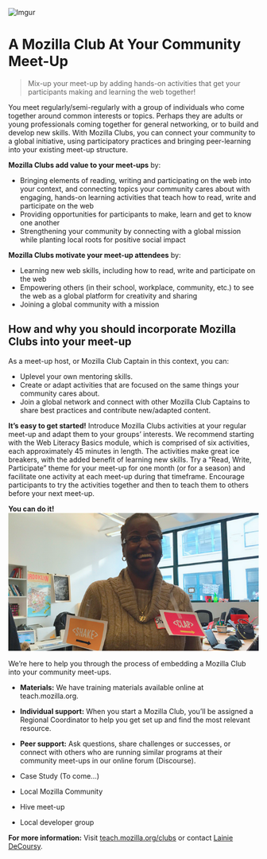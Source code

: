 ![Imgur](http://i.imgur.com/LWGqCAS.png?1)

# A Mozilla Club At Your Community Meet-Up

> Mix-up your meet-up by adding hands-on activities that get your participants making and learning the web together!

You meet regularly/semi-regularly with a group of individuals who come together around common interests or topics. Perhaps they are adults or young professionals coming together for general networking, or to build and develop new skills. With Mozilla Clubs, you can connect your community to a global initiative, using participatory practices and bringing peer-learning into your existing meet-up structure. 

**Mozilla Clubs add value to your meet-ups** by:
* Bringing elements of reading, writing and participating on the web into your context, and connecting topics your community cares about with engaging, hands-on learning activities that teach how to read, write and participate on the web
* Providing opportunities for participants to make, learn and get to know one another
* Strengthening your community by connecting with a global mission while planting local roots for positive social impact

**Mozilla Clubs motivate your meet-up attendees** by:
* Learning new web skills, including how to read, write and participate on the web
* Empowering others (in their school, workplace, community, etc.) to see the web as a global platform for creativity and sharing
* Joining a global community with a mission






## How and why you should incorporate Mozilla Clubs into your meet-up

As a meet-up host, or Mozilla Club Captain in this context, you can:
* Uplevel your own mentoring skills.
* Create or adapt activities that are focused on the same things your community cares about.
* Join a global network and connect with other Mozilla Club Captains to share best practices and contribute new/adapted content.

**It’s easy to get started!** Introduce Mozilla Clubs activities at your regular meet-up and adapt them to your groups’ interests. We recommend starting with the Web Literacy Basics module, which is comprised of six activities, each approximately 45 minutes in length.
The activities make great ice breakers, with the added benefit of learning new skills.
Try a “Read, Write, Participate” theme for your meet-up for one month (or for a season) and facilitate one activity at each meet-up during that timeframe.
Encourage participants to try the activities together and then to teach them to others before your next meet-up.

**You can do it!** <br>
![Facilitator](img/clubs.png)


We’re here to help you through the process of embedding a Mozilla Club into your community meet-ups. 
* **Materials:** We have training materials available online at teach.mozilla.org.
* **Individual support:** When you start a Mozilla Club, you’ll be assigned a Regional Coordinator to help you get set up and find the most relevant resource.
* **Peer support:** Ask questions, share challenges or successes, or connect with others who are running similar programs at their community meet-ups in our online forum (Discourse). 



* Case Study (To come...)
* Local Mozilla Community
* Hive meet-up
* Local developer group

**For more information:** Visit [teach.mozilla.org/clubs](http://teach.mozilla.org/clubs) or contact [Lainie DeCoursy](mailto:lainie@mozillafoundation.org).


